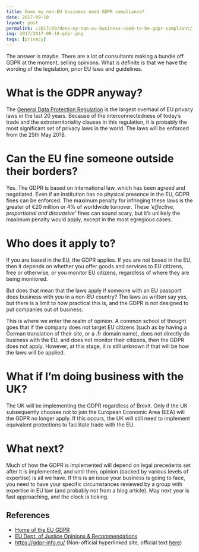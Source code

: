 ```yaml
---
title: Does my non-EU business need GDPR compliance?
date: 2017-09-10
layout: post
permalink: /2017/09/does-my-non-eu-business-need-to-be-gdpr-compliant/
img: 2017/2017-09-10-gdpr.png
tags: [privacy]
---
```

The answer is maybe. There are a lot of consultants making a bundle off GDPR at the moment, selling opinions. What is definite is that we have the wording of the legislation, prior EU laws and guidelines.

# What is the GDPR anyway?
The [General Data Protection Regulation](http://www.eugdpr.org/) is the largest overhaul of EU privacy laws in the last 20 years. Because of the interconnectedness of today’s trade and the extraterritoriality clauses in this regulation, it is probably the most significant set of privacy laws in the world. The laws will be enforced from the 25th May 2018.

# Can the EU fine someone outside their borders?
Yes. The GDPR is based on international law, which has been agreed and negotiated. Even if an institution has no physical presence in the EU, GDPR fines can be enforced. The maximum penalty for infringing these laws is the greater of €20 million or 4% of worldwide turnover. These *‘effective, proportional and dissuasive’*  fines can sound scary, but it’s unlikely the maximum penalty would apply, except in the most egregious cases.

# Who does it apply to?
If you are based in the EU, the GDPR applies. If you are not based in the EU, then it depends on whether you offer goods and services to EU citizens, free or otherwise, or you monitor EU citizens, regardless of where they are being monitored.

But does that mean that the laws apply if someone with an EU passport does business with you in a non-EU country? The laws as written say yes, but there is a limit to how practical this is, and the GDPR is not designed to put companies out of business.

This is where we enter the realm of opinion. A common school of thought goes that if the company does not target EU citizens (such as by having a German translation of their site, or a .fr domain name), does not directly do business with the EU, and does not monitor their citizens, then the GDPR does not apply. However, at this stage, it is still unknown if that will be how the laws will be applied.

# What if I’m doing business with the UK?
The UK will be implementing the GDPR regardless of Brexit. Only if the UK subsequently chooses not to join the European Economic Area (EEA) will the GDPR no longer apply. If this occurs, the UK will still need to implement equivalent protections to facilitate trade with the EU.

# What next?
Much of how the GDPR is implemented will depend on legal precedents set after it is implemented, and until then, opinion (backed by various levels of expertise) is all we have. If this is an issue your business is going to face, you need to have your specific circumstances reviewed by a group with expertise in EU law (and probably not from a blog article). May next year is fast approaching, and the clock is ticking.


## References
<ul>
 	<li><a href="http://www.eugdpr.org/" target="_blank" rel="nofollow noopener">Home of the EU GDPR</a></li>
 	<li><a href="http://ec.europa.eu/justice/data-protection/article-29/documentation/opinion-recommendation/" target="_blank" rel="nofollow noopener">EU Dept. of Justice Opinions &amp; Recommendations</a></li>
 	<li><a href="https://gdpr-info.eu/" target="_blank" rel="nofollow noopener">https://gdpr-info.eu/</a> (Non-official hyperlinked site, official text <a href="http://data.consilium.europa.eu/doc/document/ST-5419-2016-INIT/en/pdf" target="_blank" rel="nofollow noopener">here</a>)</li>
</ul>